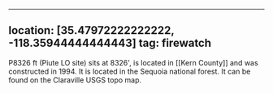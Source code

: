 
---
location: [35.47972222222222, -118.35944444444443]
tag: firewatch
---

P8326 ft (Piute LO site) sits at 8326', is located in [[Kern County]] and was constructed in 1994. It is located in the Sequoia national forest. It can be found on the Claraville USGS topo map.
